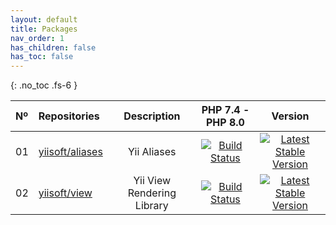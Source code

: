 ```yaml
---
layout: default
title: Packages
nav_order: 1
has_children: false
has_toc: false
---
```


{: .no_toc .fs-6 }

|Nº| Repositories  | Description |PHP 7.4  - PHP 8.0 | Version |
|:-|:--------------|:-----------:|:------------------:|:------:|
|01|[yiisoft/aliases](https://github.com/yiisoft/aliases)|Yii Aliases|[![Build Status](https://github.com/yiisoft/aliases/workflows/build/badge.svg)](https://github.com/yiisoft/aliases/actions)|[![Latest Stable Version](https://poser.pugx.org/yiisoft/aliases/v/stable.png)](https://packagist.org/packages/yiisoft/aliases)|
|02|[yiisoft/view](https://github.com/yiisoft/view)|Yii View Rendering Library|[![Build Status](https://github.com/yiisoft/view/workflows/build/badge.svg)](https://github.com/yiisoft/view/actions)|[![Latest Stable Version](https://poser.pugx.org/yiisoft/view/v/stable.png)](https://packagist.org/packages/yiisoft/aliases)|
